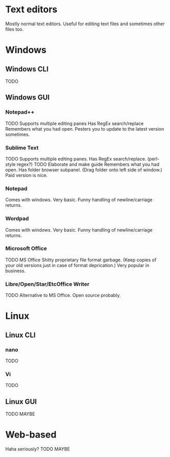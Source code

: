# Text editors
Mostly normal text editors.
Useful for editing text files and sometimes other files too.



# Windows
## Windows CLI
TODO

## Windows GUI
### Notepad++
TODO
Supports multiple editing panes
Has RegEx search/replace
Remembers what you had open.
Pesters you to update to the latest version sometimes.


### Sublime Text
TODO
Supports multiple editing panes.
Has RegEx search/replace. (perl-style regex?) TODO Elaborate and make guide
Remembers what you had open.
Has folder browser subpanel. (Drag folder onto left side of window.)
Paid version is nice.


### Notepad
Comes with windows.
Very basic.
Funny handling of newline/carriage returns.


### Wordpad
Comes with windows.
Very basic.
Funny handling of newline/carriage returns.


### Microsoft Office
TODO
MS Office
Shitty proprietary file format garbage.
(Keep copies of your old versions just in case of format deprication.)
Very popular in business.


### Libre/Open/Star/EtcOffice Writer
TODO
Alternative to MS Office.
Open source probably.



# Linux

## Linux CLI
### nano
TODO
### Vi
TODO

## Linux GUI
TODO MAYBE

# Web-based
Haha seriously?
TODO MAYBE